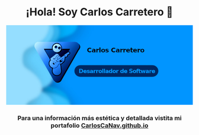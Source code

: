 <div align="center">
  <h1>¡Hola! Soy Carlos Carretero 👋 </h1>
<img src="fondo.jpg">
    <h3> Para una información más estética y detallada vistita mi portafolio <a href="carloscanav.github.io">CarlosCaNav.github.io</a> </h3>
</div>
<!--
**CarlosCaNav/CarlosCaNav** is a ✨ _special_ ✨ repository because its `README.md` (this file) appears on your GitHub profile.

Here are some ideas to get you started:

- 🔭 I’m currently working on ...
- 🌱 I’m currently learning ...
- 👯 I’m looking to collaborate on ...
- 🤔 I’m looking for help with ...
- 💬 Ask me about ...
- 📫 How to reach me: ...
- 😄 Pronouns: ...
- ⚡ Fun fact: ...
-->
